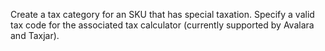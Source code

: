 Create a tax category for an SKU that has special taxation. Specify a valid tax code for the associated tax calculator (currently supported by Avalara and Taxjar).

